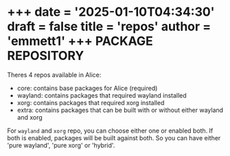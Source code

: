 +++
date = '2025-01-10T04:34:30'
draft = false
title = 'repos'
author = 'emmett1'
+++
PACKAGE REPOSITORY
==================

Theres 4 repos available in Alice:

- core: contains base packages for Alice (required)
- wayland: contains packages that required wayland installed
- xorg: contains packages that required xorg installed
- extra: contains packages that can be built with or without either wayland and xorg

For `wayland` and `xorg` repo, you can choose either one or enabled both. If both is enabled, packages will be built against both. So you can have either 'pure wayland', 'pure xorg' or 'hybrid'.